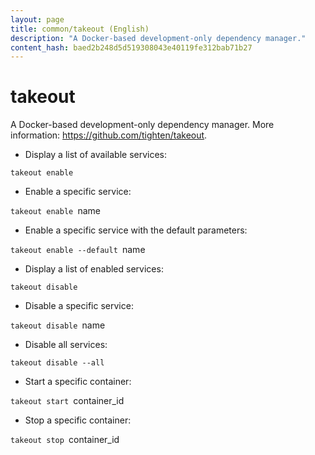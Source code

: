 ```yaml
---
layout: page
title: common/takeout (English)
description: "A Docker-based development-only dependency manager."
content_hash: baed2b248d5d519308043e40119fe312bab71b27
---
```

# takeout

A Docker-based development-only dependency manager.
More information: <https://github.com/tighten/takeout>.

- Display a list of available services:

`takeout enable`

- Enable a specific service:

`takeout enable `<span class="tldr-var badge badge-pill bg-dark-lm bg-white-dm text-white-lm text-dark-dm font-weight-bold">name</span>

- Enable a specific service with the default parameters:

`takeout enable --default `<span class="tldr-var badge badge-pill bg-dark-lm bg-white-dm text-white-lm text-dark-dm font-weight-bold">name</span>

- Display a list of enabled services:

`takeout disable`

- Disable a specific service:

`takeout disable `<span class="tldr-var badge badge-pill bg-dark-lm bg-white-dm text-white-lm text-dark-dm font-weight-bold">name</span>

- Disable all services:

`takeout disable --all`

- Start a specific container:

`takeout start `<span class="tldr-var badge badge-pill bg-dark-lm bg-white-dm text-white-lm text-dark-dm font-weight-bold">container_id</span>

- Stop a specific container:

`takeout stop `<span class="tldr-var badge badge-pill bg-dark-lm bg-white-dm text-white-lm text-dark-dm font-weight-bold">container_id</span>
